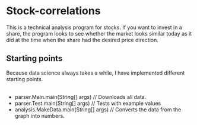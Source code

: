 # Stock-correlations
This is a technical analysis program for stocks. If you want to invest in a share,
the program looks to see whether the market looks similar today as it did at the time when the share
had the desired price direction.

## Starting points
Because data science always takes a while, I have implemented different starting points.<br><br>
- parser.Main.main(String[] args)	// Downloads all data.
- parser.Test.main(String[] args)	// Tests with example values
- analysis.MakeData.main(String[] args) // Converts the data from the graph into numbers.